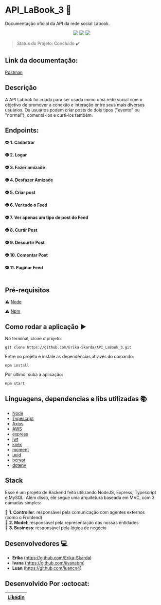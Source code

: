 # API_LaBook_3 :rocket:
Documentação oficial da API da rede social Labook.

<p align="center">

  <img src="https://img.shields.io/static/v1?label=javascript&message=framework&color=yellow&style=for-the-badge&logo=JAVASCRIPT"/>
  <img src="https://img.shields.io/static/v1?label=typescript&message=language&color=blue&style=for-the-badge&logo=TYPESCRIPT"/>
  <img src="https://img.shields.io/static/v1?label=node&message=language&color=green&style=for-the-badge&logo="NODE"/>
</p>
  
> Status do Projeto: Concluído :heavy_check_mark: 

## Link da documentação:

[Postman](https://documenter.getpostman.com/view/10904258/T17AjBDu?version=latest)

## Descrição
A API Labbok foi criada para ser usada como uma rede social com o objetivo de promover a conexão e interação entre seus mais diversos usuários. Os usuários podem criar posts de dois tipos ("evento" ou "normal"), comentá-los e curti-los também. 

## Endpoints:

:alien: <b> 1. Cadastrar </br></br>
:alien: 2. Logar</br></br>
:alien: 3. Fazer amizade</br></br>
:alien: 4. Desfazer Amizade</br></br>
:alien: 5. Criar post</br></br>
:alien: 6. Ver todo o Feed</br></br>
:alien: 7. Ver apenas um tipo de post do Feed</br></br>
:alien: 8. Curtir Post</br></br>
:alien: 9. Descurtir Post</br></br> 
:alien: 10. Comentar Post</br></br>
:alien: 11. Paginar Feed</br></br> </b>

## Pré-requisitos

:warning: [Node](https://nodejs.org/en/download/)

:warning: [Npm](https://www.npmjs.com/)

## Como rodar a aplicação :arrow_forward:

No terminal, clone o projeto: 

```
git clone https://github.com/Erika-Skarda/API_LaBook_3.git
```
Entre no projeto e instale as dependências através do comando:
```
npm install
```
Por último, suba a aplicação: 
```
npm start
```
## Linguagens, dependencias e libs utilizadas :books:

- [Node](https://nodejs.org/en/)
- [Typescript](https://www.typescriptlang.org/)
- [Axios](https://alligator.io/react/axios-react/)
- [AWS](https://aws.google.com/)
- [express](https://expressjs.com/)
- [jwt](https://jwt.io/)
- [knex](http://knexjs.org/)
- [moment](https://momentjs.com/docs/)
- [uuid](https://www.uuidgenerator.net/)
- [bcrypt](https://www.npmjs.com/package/bcryptjs)
- [dotenv](https://www.npmjs.com/package/dotenv)

## Stack

Esse é um projeto de Backend feito utilizando NodeJS, Express, Typescript 
e MySQL. Além disso, ele segue uma arquitetura baseada em MVC, com 3 camadas 
simples:

:rocket: <b>1. Controller</b>: responsável pela comunicação com agentes externos 
(como o Frontend)</br>
:rocket: <b>2. Model</b>: responsável pela representação das nossas entidades </br>
:rocket: <b>3. Business</b>: responsável pela lógica de negócio</br>

## Desenvolvedores :computer:

- <b>Erika</b> (https://github.com/Erika-Skarda)
- <b>Ivana</b> (https://github.com/iivanabm)
- <b>Luan</b> (https://github.com/luancn4)

## Desenvolvido Por :octocat:

| [Likedin](https://www.linkedin.com/in/erika-skarda-99915488/) | 
| :---: |
